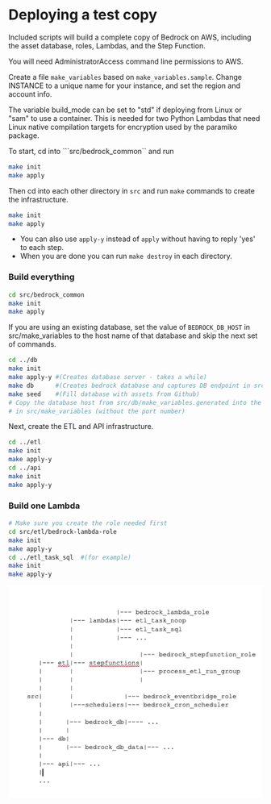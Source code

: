 # Deploying a test copy
Included scripts will build a complete copy of Bedrock on AWS, including the asset database, roles, Lambdas, and the Step Function.

You will need AdministratorAccess command line permissions to AWS.

Create a file `make_variables` based on `make_variables.sample`. Change INSTANCE to a unique name for your instance, and set the region and account info.

The variable build_mode can be set to "std" if deploying from Linux or "sam" to use a container. This is needed for two Python Lambdas that need Linux native compilation targets for encryption used by the paramiko package.

To start, cd into ```src/bedrock_common`` and run 

```bash
make init
make apply
```

Then cd into each other directory in ```src``` and run ```make``` commands to create the infrastructure.

```bash
make init
make apply
```
- You can also use ```apply-y``` instead of ```apply``` without having to reply 'yes' to each step.
- When you are done you can run ```make destroy``` in each directory.

### Build everything
```sh
cd src/bedrock_common
make init
make apply
```
If you are using an existing database, set the value of ```BEDROCK_DB_HOST``` in src/make_variables to the host name of that database and skip the next set of commands.
```sh
cd ../db
make init
make apply-y #(Creates database server - takes a while)
make db      #(Creates bedrock database and captures DB endpoint in src/db/make_variables.generated)
make seed    #(Fill database with assets from Github)
# Copy the database host from src/db/make_variables.generated into the value of BEDROCK_DB_HOST
# in src/make_variables (without the port number)
```
Next, create the ETL and API infrastructure.
```sh
cd ../etl
make init
make apply-y
cd ../api
make init
make apply-y
```

### Build one Lambda
```sh
# Make sure you create the role needed first
cd src/etl/bedrock-lambda-role
make init
make apply-y
cd ../etl_task_sql  #(for example)
make init
make apply-y
```

![directory-structure](./deployment-folders.png)
